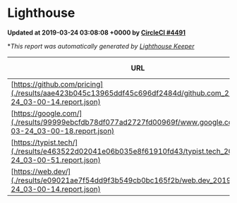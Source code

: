 
# Lighthouse

**Updated at 2019-03-24 03:08:08 +0000 by [CircleCI #4491](https://circleci.com/gh/ItinerisLtd/lighthouse-keeper-example/4491)**

**This report was automatically generated by [Lighthouse Keeper](https://github.com/itinerisltd/lighthouse-keeper)*

| URL | Performance | Accessibility | Best Practices | SEO | PWA | Updated At |
| --- | --- | --- | --- | --- | --- | --- |
| [https://github.com/pricing](./results/aae423b045c13965ddf45c696df2484d/github.com_2019-03-24_03-00-14.report.json) | 0.87 | 0.89 | 0.93 | 0.9 | 0.58 | 2019-03-24T03:00:14.425Z |
| [https://google.com/](./results/99999ebcfdb78df077ad2727fd00969f/www.google.com_2019-03-24_03-00-18.report.json) | 0.94 | 0.71 | 0.93 | 0.82 | 0.58 | 2019-03-24T03:00:18.070Z |
| [https://typist.tech/](./results/e463522d02041e06b035e8f61910fd43/typist.tech_2019-03-24_03-00-51.report.json) | 1 |  |  |  |  | 2019-03-24T03:00:51.060Z |
| [https://web.dev/](./results/e09021ae7f54dd9f3b549cb0bc165f2b/web.dev_2019-03-24_03-00-14.report.json) | 0.97 | 0.93 | 1 | 0.96 | 1 | 2019-03-24T03:00:14.047Z |
